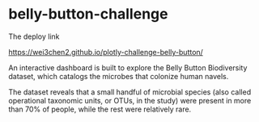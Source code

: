 # belly-button-challenge

The deploy link

https://wei3chen2.github.io/plotly-challenge-belly-button/

An interactive dashboard is built to explore the Belly Button Biodiversity dataset, which catalogs the microbes that colonize human navels.

The dataset reveals that a small handful of microbial species (also called operational taxonomic units, or OTUs, in the study) were present in more than 70% of people, while the rest were relatively rare.








